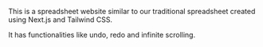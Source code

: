 This is a spreadsheet website similar to our traditional spreadsheet created using Next.js and Tailwind CSS.

It has functionalities like undo, redo and infinite scrolling.
